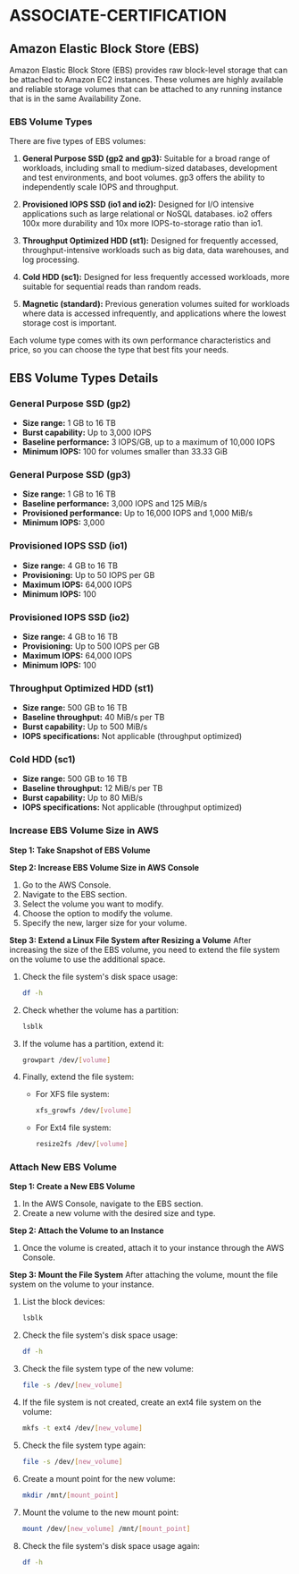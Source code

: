 # ASSOCIATE-CERTIFICATION

## Amazon Elastic Block Store (EBS)

Amazon Elastic Block Store (EBS) provides raw block-level storage that can be attached to Amazon EC2 instances. These volumes are highly available and reliable storage volumes that can be attached to any running instance that is in the same Availability Zone.

### EBS Volume Types

There are five types of EBS volumes:

1. **General Purpose SSD (gp2 and gp3):** Suitable for a broad range of workloads, including small to medium-sized databases, development and test environments, and boot volumes. gp3 offers the ability to independently scale IOPS and throughput.

2. **Provisioned IOPS SSD (io1 and io2):** Designed for I/O intensive applications such as large relational or NoSQL databases. io2 offers 100x more durability and 10x more IOPS-to-storage ratio than io1.

3. **Throughput Optimized HDD (st1):** Designed for frequently accessed, throughput-intensive workloads such as big data, data warehouses, and log processing.

4. **Cold HDD (sc1):** Designed for less frequently accessed workloads, more suitable for sequential reads than random reads.

5. **Magnetic (standard):** Previous generation volumes suited for workloads where data is accessed infrequently, and applications where the lowest storage cost is important.

Each volume type comes with its own performance characteristics and price, so you can choose the type that best fits your needs.

## EBS Volume Types Details

### General Purpose SSD (gp2)

- **Size range:** 1 GB to 16 TB
- **Burst capability:** Up to 3,000 IOPS
- **Baseline performance:** 3 IOPS/GB, up to a maximum of 10,000 IOPS
- **Minimum IOPS:** 100 for volumes smaller than 33.33 GiB

### General Purpose SSD (gp3)

- **Size range:** 1 GB to 16 TB
- **Baseline performance:** 3,000 IOPS and 125 MiB/s
- **Provisioned performance:** Up to 16,000 IOPS and 1,000 MiB/s
- **Minimum IOPS:** 3,000

### Provisioned IOPS SSD (io1)

- **Size range:** 4 GB to 16 TB
- **Provisioning:** Up to 50 IOPS per GB
- **Maximum IOPS:** 64,000 IOPS
- **Minimum IOPS:** 100

### Provisioned IOPS SSD (io2)

- **Size range:** 4 GB to 16 TB
- **Provisioning:** Up to 500 IOPS per GB
- **Maximum IOPS:** 64,000 IOPS
- **Minimum IOPS:** 100

### Throughput Optimized HDD (st1)

- **Size range:** 500 GB to 16 TB
- **Baseline throughput:** 40 MiB/s per TB
- **Burst capability:** Up to 500 MiB/s
- **IOPS specifications:** Not applicable (throughput optimized)

### Cold HDD (sc1)

- **Size range:** 500 GB to 16 TB
- **Baseline throughput:** 12 MiB/s per TB
- **Burst capability:** Up to 80 MiB/s
- **IOPS specifications:** Not applicable (throughput optimized)


### Increase EBS Volume Size in AWS

**Step 1: Take Snapshot of EBS Volume**

**Step 2: Increase EBS Volume Size in AWS Console**
1. Go to the AWS Console.
2. Navigate to the EBS section.
3. Select the volume you want to modify.
4. Choose the option to modify the volume.
5. Specify the new, larger size for your volume.

**Step 3: Extend a Linux File System after Resizing a Volume**
After increasing the size of the EBS volume, you need to extend the file system on the volume to use the additional space.

1. Check the file system's disk space usage:
    ```bash
    df -h
    ```

2. Check whether the volume has a partition:
    ```bash
    lsblk
    ```

3. If the volume has a partition, extend it:
    ```bash
    growpart /dev/[volume]
    ```

4. Finally, extend the file system:
    - For XFS file system:
        ```bash
        xfs_growfs /dev/[volume]
        ```
    - For Ext4 file system:
        ```bash
        resize2fs /dev/[volume]
        ```

### Attach New EBS Volume

**Step 1: Create a New EBS Volume**
1. In the AWS Console, navigate to the EBS section.
2. Create a new volume with the desired size and type.

**Step 2: Attach the Volume to an Instance**
1. Once the volume is created, attach it to your instance through the AWS Console.

**Step 3: Mount the File System**
After attaching the volume, mount the file system on the volume to your instance.

1. List the block devices:
    ```bash
    lsblk
    ```

2. Check the file system's disk space usage:
    ```bash
    df -h
    ```

3. Check the file system type of the new volume:
    ```bash
    file -s /dev/[new_volume]
    ```

4. If the file system is not created, create an ext4 file system on the volume:
    ```bash
    mkfs -t ext4 /dev/[new_volume]
    ```

5. Check the file system type again:
    ```bash
    file -s /dev/[new_volume]
    ```

6. Create a mount point for the new volume:
    ```bash
    mkdir /mnt/[mount_point]
    ```

7. Mount the volume to the new mount point:
    ```bash
    mount /dev/[new_volume] /mnt/[mount_point]
    ```

8. Check the file system's disk space usage again:
    ```bash
    df -h
    ```
